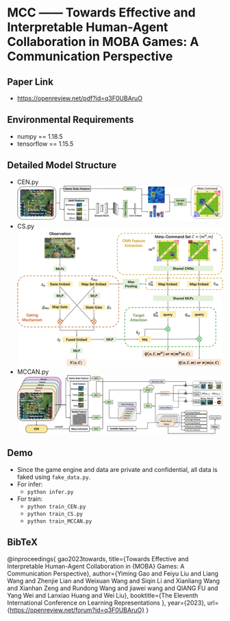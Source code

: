 # MCC —— Towards Effective and Interpretable Human-Agent Collaboration in MOBA Games: A Communication Perspective
## Paper Link
- https://openreview.net/pdf?id=q3F0UBAruO

## Environmental Requirements
- numpy == 1.18.5
- tensorflow == 1.15.5

## Detailed Model Structure
- CEN.py
![CEN](./image/CEN.png)
- CS.py
![CS](./image/CS.png)
- MCCAN.py
![MCCAN](./image/MCCAN.png)

## Demo
- Since the game engine and data are private and confidential, all data is faked using ```fake_data.py```.
- For infer:
  - ``` python infer.py ```
- For train:
  - ``` python train_CEN.py ```
  - ``` python train_CS.py ```
  - ``` python train_MCCAN.py ```

## BibTeX
@inproceedings{
gao2023towards,
title={Towards Effective and Interpretable Human-Agent Collaboration in {MOBA} Games: A Communication Perspective},
author={Yiming Gao and Feiyu Liu and Liang Wang and Zhenjie Lian and Weixuan Wang and Siqin Li and Xianliang Wang and Xianhan Zeng and Rundong Wang and jiawei wang and QIANG FU and Yang Wei and Lanxiao Huang and Wei Liu},
booktitle={The Eleventh International Conference on Learning Representations },
year={2023},
url={https://openreview.net/forum?id=q3F0UBAruO}
}
